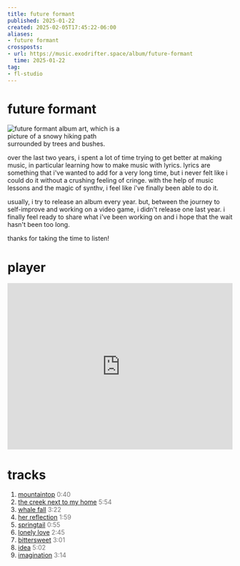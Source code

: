 ```yaml
---
title: future formant
published: 2025-01-22
created: 2025-02-05T17:45:22-06:00
aliases:
- future formant
crossposts:
- url: https://music.exodrifter.space/album/future-formant
  time: 2025-01-22
tag:
- fl-studio
---
```


# future formant

<div style="width: 50%;">

![future formant album art, which is a picture of a snowy hiking path surrounded by trees and bushes.](cover.png)

</div>

over the last two years, i spent a lot of time trying to get better at making music, in particular learning how to make music with lyrics. lyrics are something that i've wanted to add for a very long time, but i never felt like i could do it without a crushing feeling of cringe. with the help of music lessons and the magic of synthv, i feel like i've finally been able to do it.

usually, i try to release an album every year. but, between the journey to self-improve and working on a video game, i didn't release one last year. i finally feel ready to share what i've been working on and i hope that the wait hasn't been too long.

thanks for taking the time to listen!

# player

<iframe style="border: 0; width: 100%; max-width: 700px; height: 373px;" src="https://bandcamp.com/EmbeddedPlayer/album=253081176/size=large/bgcol=333333/linkcol=0f91ff/artwork=none/transparent=true/" seamless><a href="https://music.exodrifter.space/album/future-formant">future formant by exodrifter</a></iframe>

# tracks

1. [mountaintop](mountaintop.md) <span style="opacity:0.6">0:40</span>
2. [the creek next to my home](the-creek-next-to-my-home.md) <span style="opacity:0.6">5:54</span>
3. [whale fall](whale-fall.md) <span style="opacity:0.6">3:22</span>
4. [her reflection](her-reflection.md) <span style="opacity:0.6">1:59</span>
5. [springtail](springtail.md) <span style="opacity:0.6">0:55</span>
6. [lonely love](lonely-love.md) <span style="opacity:0.6">2:45</span>
7. [bittersweet](bittersweet.md) <span style="opacity:0.6">3:01</span>
8. [idea](idea.md) <span style="opacity:0.6">5:02</span>
9. [imagination](imagination.md) <span style="opacity:0.6">3:14</span>
